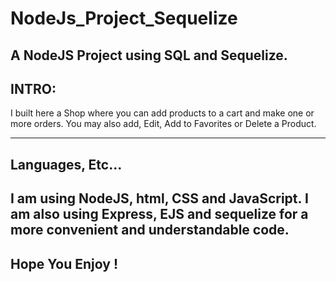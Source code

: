 # NodeJs_Project_Sequelize
A NodeJS Project using SQL and Sequelize.
-----------------------------------------
INTRO:
-----------------------------------------
I built here a Shop where you can add products to a cart and make one or more orders.
You may also add, Edit, Add to Favorites or Delete a Product.

-----------------------------------------
Languages, Etc...
-----------------------------------------
I am using NodeJS, html, CSS and JavaScript.
I am also using Express, EJS and sequelize for a more convenient and understandable code.
-----------------------------------------
Hope You Enjoy !
-----------------------------------------
